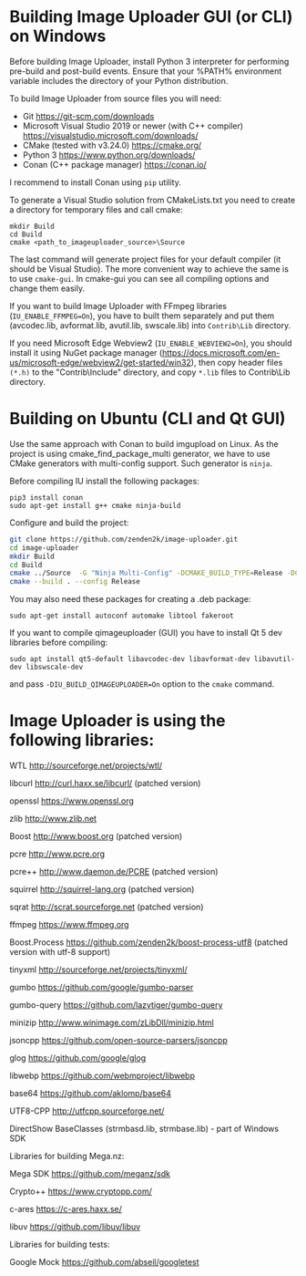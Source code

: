 ﻿# Building Image Uploader GUI (or CLI) on Windows

Before building Image Uploader, install Python 3 interpreter for performing pre-build and post-build events. Ensure that your %PATH% environment 
variable includes the directory of your Python distribution.

To build Image Uploader from source files you will need:
- Git 		https://git-scm.com/downloads
- Microsoft Visual Studio 2019 or newer (with C++ compiler)   https://visualstudio.microsoft.com/downloads/
- CMake (tested with v3.24.0)    https://cmake.org/
- Python 3    https://www.python.org/downloads/
- Conan (C++ package manager)   https://conan.io/

I recommend to install Conan using `pip` utility.

To generate a Visual Studio solution from CMakeLists.txt you need to create a directory for 
temporary files and call cmake:

```
mkdir Build
cd Build
cmake <path_to_imageuploader_source>\Source
```

The last command will generate project files for your default compiler (it should be Visual Studio). 
The more convenient way to achieve the same is to use `cmake-gui`.
In cmake-gui you can see all compiling options and change them easily.

If you want to build Image Uploader with FFmpeg libraries (`IU_ENABLE_FFMPEG=On`), you have to built them separately and put them (avcodec.lib, avformat.lib, avutil.lib, swscale.lib) into `Contrib\Lib` directory.

If you need Microsoft Edge Webview2 (`IU_ENABLE_WEBVIEW2=On`), you should install it using NuGet package manager (https://docs.microsoft.com/en-us/microsoft-edge/webview2/get-started/win32),
then copy header files `(*.h)` to the "Contrib\Include" directory, and copy `*.lib` files to Contrib\Lib directory.

# Building on Ubuntu (CLI and Qt GUI)

Use the same approach with Conan to build imgupload on Linux.
As the project is using cmake_find_package_multi generator, we have to use CMake generators with multi-config support. Such generator is `ninja`. 


Before compiling IU install the following packages:

```
pip3 install conan
sudo apt-get install g++ cmake ninja-build 
```

Configure and build the project:

```bash
git clone https://github.com/zenden2k/image-uploader.git
cd image-uploader
mkdir Build
cd Build
cmake ../Source  -G "Ninja Multi-Config" -DCMAKE_BUILD_TYPE=Release -DCMAKE_CONFIGURATION_TYPES:STRING=Release -DCMAKE_TRY_COMPILE_CONFIGURATION:STRING=Release
cmake --build . --config Release
```

You may also need these packages for creating a .deb package:
```
sudo apt-get install autoconf automake libtool fakeroot
```

If you want to compile qimageuploader (GUI) you have to install Qt 5 dev libraries before compiling:
```
sudo apt install qt5-default libavcodec-dev libavformat-dev libavutil-dev libswscale-dev
```

and pass `-DIU_BUILD_QIMAGEUPLOADER=On` option to the `cmake` command.

# Image Uploader is using the following libraries:

WTL             http://sourceforge.net/projects/wtl/

libcurl         http://curl.haxx.se/libcurl/ (patched version)

openssl         https://www.openssl.org

zlib            http://www.zlib.net

Boost           http://www.boost.org (patched version)

pcre            http://www.pcre.org

pcre++          http://www.daemon.de/PCRE (patched version)

squirrel        http://squirrel-lang.org (patched version)

sqrat		    http://scrat.sourceforge.net (patched version)

ffmpeg          https://www.ffmpeg.org

Boost.Process   https://github.com/zenden2k/boost-process-utf8 (patched version with utf-8 support)

tinyxml         http://sourceforge.net/projects/tinyxml/

gumbo           https://github.com/google/gumbo-parser

gumbo-query     https://github.com/lazytiger/gumbo-query

minizip         http://www.winimage.com/zLibDll/minizip.html

jsoncpp         https://github.com/open-source-parsers/jsoncpp

glog            https://github.com/google/glog

libwebp         https://github.com/webmproject/libwebp

base64          https://github.com/aklomp/base64

UTF8-CPP        http://utfcpp.sourceforge.net/ 

DirectShow BaseClasses (strmbasd.lib, strmbase.lib) - part of Windows SDK

Libraries for building Mega.nz:

Mega SDK        https://github.com/meganz/sdk

Crypto++        https://www.cryptopp.com/

c-ares          https://c-ares.haxx.se/

libuv           https://github.com/libuv/libuv

Libraries for building tests:

Google Mock     https://github.com/abseil/googletest
